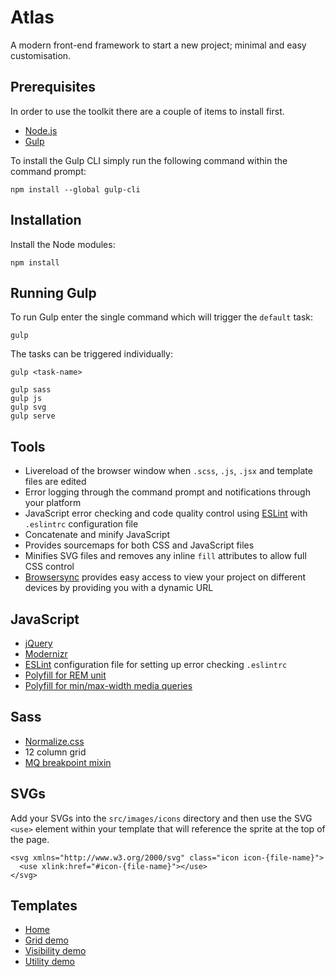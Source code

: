 # Atlas
A modern front-end framework to start a new project; minimal and easy customisation.

## Prerequisites
In order to use the toolkit there are a couple of items to install first.

  - [Node.js][nodejs]
  - [Gulp][gulp-start]

To install the Gulp CLI simply run the following command within the command prompt:

    npm install --global gulp-cli

## Installation
Install the Node modules:

    npm install

## Running Gulp
To run Gulp enter the single command which will trigger the `default` task:

    gulp

The tasks can be triggered individually:

    gulp <task-name>

    gulp sass
    gulp js
    gulp svg
    gulp serve

## Tools
  - Livereload of the browser window when `.scss`, `.js`, `.jsx` and template files are edited
  - Error logging through the command prompt and notifications through your platform
  - JavaScript error checking and code quality control using [ESLint][eslint] with `.eslintrc` configuration file
  - Concatenate and minify JavaScript
  - Provides sourcemaps for both CSS and JavaScript files
  - Minifies SVG files and removes any inline `fill` attributes to allow full CSS control
  - [Browsersync][browser-sync] provides easy access to view your project on different devices by providing you with a dynamic URL

## JavaScript
  - [jQuery][jquery]
  - [Modernizr][modernizr]
  - [ESLint][eslint] configuration file for setting up error checking `.eslintrc`
  - [Polyfill for REM unit][polyfill-rem]
  - [Polyfill for min/max-width media queries][polyfill-mq]

## Sass
  - [Normalize.css](https://necolas.github.io/normalize.css)
  - 12 column grid
  - [MQ breakpoint mixin](https://github.com/sass-mq/sass-mq)

## SVGs
Add your SVGs into the `src/images/icons` directory and then use the SVG `<use>` element within your template that will reference the sprite at the top of the page.

    <svg xmlns="http://www.w3.org/2000/svg" class="icon icon-{file-name}">
      <use xlink:href="#icon-{file-name}"></use>
    </svg>

## Templates
  - [Home](public/index.html)
  - [Grid demo](public/examples/grid.html)
  - [Visibility demo](public/examples/visibility.html)
  - [Utility demo](public/examples/utility.html)

[gulp-start]: https://github.com/gulpjs/gulp/blob/master/docs/getting-started.md
[nodejs]: https://nodejs.org/en/download
[jquery]: https://jquery.com/
[modernizr]: http://modernizr.com
[polyfill-rem]: https://github.com/chuckcarpenter/REM-unit-polyfill
[polyfill-mq]: https://github.com/scottjehl/Respond
[eslint]: http://eslint.org
[browser-sync]: https://www.npmjs.com/package/browser-sync

